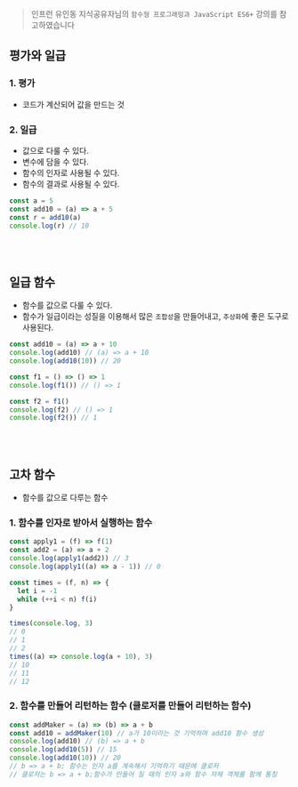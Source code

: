 > 인프런 유인동 지식공유자님의 `함수형 프로그래밍과 JavaScript ES6+` 강의를 참고하였습니다

## 평가와 일급

### 1. 평가

- 코드가 계산되어 값을 만드는 것

### 2. 일급

- 값으로 다룰 수 있다.
- 변수에 담을 수 있다.
- 함수의 인자로 사용될 수 있다.
- 함수의 결과로 사용될 수 있다.

```javascript
const a = 5
const add10 = (a) => a + 5
const r = add10(a)
console.log(r) // 10
```

<br />
<br />

## 일급 함수

- 함수를 값으로 다룰 수 있다.
- 함수가 일급이라는 성질을 이용해서 많은 `조합성`을 만들어내고, `추상화`에 좋은 도구로 사용된다.

```javascript
const add10 = (a) => a + 10
console.log(add10) // (a) => a + 10
console.log(add10(10)) // 20

const f1 = () => () => 1
console.log(f1()) // () => 1

const f2 = f1()
console.log(f2) // () => 1
console.log(f2()) // 1
```

<br />
<br />

## 고차 함수

- 함수를 값으로 다루는 함수

### 1. 함수를 인자로 받아서 실행하는 함수

```javascript
const apply1 = (f) => f(1)
const add2 = (a) => a + 2
console.log(apply1(add2)) // 3
console.log(apply1((a) => a - 1)) // 0

const times = (f, n) => {
  let i = -1
  while (++i < n) f(i)
}

times(console.log, 3)
// 0
// 1
// 2
times((a) => console.log(a + 10), 3)
// 10
// 11
// 12
```

### 2. 함수를 만들어 리턴하는 함수 (클로저를 만들어 리턴하는 함수)

```javascript
const addMaker = (a) => (b) => a + b
const add10 = addMaker(10) // a가 10이라는 것 기억하며 add10 함수 생성
console.log(add10) // (b) => a + b
console.log(add10(5)) // 15
console.log(add10(10)) // 20
// b => a + b; 함수는 인자 a를 계속해서 기억하기 때문에 클로저
// 클로저는 b => a + b;함수가 만들어 질 때의 인자 a와 함수 자체 객체를 함께 통칭
```
